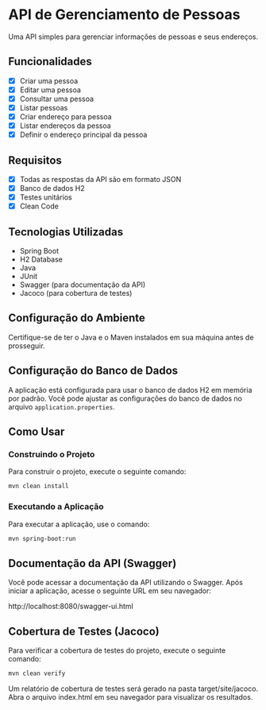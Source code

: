 # API de Gerenciamento de Pessoas

Uma API simples para gerenciar informações de pessoas e seus endereços.

## Funcionalidades

- [x] Criar uma pessoa
- [x] Editar uma pessoa
- [x] Consultar uma pessoa
- [x] Listar pessoas
- [x] Criar endereço para pessoa
- [x] Listar endereços da pessoa
- [x] Definir o endereço principal da pessoa

## Requisitos

- [x] Todas as respostas da API são em formato JSON
- [x] Banco de dados H2
- [x] Testes unitários
- [x] Clean Code

## Tecnologias Utilizadas

- Spring Boot
- H2 Database
- Java
- JUnit
- Swagger (para documentação da API)
- Jacoco (para cobertura de testes)

## Configuração do Ambiente

Certifique-se de ter o Java e o Maven instalados em sua máquina antes de prosseguir.

## Configuração do Banco de Dados

A aplicação está configurada para usar o banco de dados H2 em memória por padrão. Você pode ajustar as configurações do banco de dados no arquivo `application.properties`.

## Como Usar

### Construindo o Projeto

Para construir o projeto, execute o seguinte comando:

```bash
mvn clean install
```

### Executando a Aplicação

Para executar a aplicação, use o comando:

```bash
mvn spring-boot:run
```

## Documentação da API (Swagger)

Você pode acessar a documentação da API utilizando o Swagger. Após iniciar a aplicação, acesse o seguinte URL em seu navegador:

http://localhost:8080/swagger-ui.html


## Cobertura de Testes (Jacoco)

Para verificar a cobertura de testes do projeto, execute o seguinte comando:

```bash
mvn clean verify
```

Um relatório de cobertura de testes será gerado na pasta target/site/jacoco. Abra o arquivo index.html em seu navegador para visualizar os resultados.



